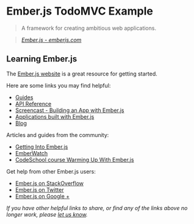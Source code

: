 # Ember.js TodoMVC Example

> A framework for creating ambitious web applications.

> _[Ember.js - emberjs.com](http://emberjs.com)_


## Learning Ember.js

The [Ember.js website](http://emberjs.com) is a great resource for getting started.

Here are some links you may find helpful:

* [Guides](http://emberjs.com/guides)
* [API Reference](http://emberjs.com/api)
* [Screencast - Building an App with Ember.js](https://www.youtube.com/watch?v=Ga99hMi7wfY)
* [Applications built with Ember.js](http://emberjs.com/ember-users)
* [Blog](http://emberjs.com/blog)

Articles and guides from the community:

* [Getting Into Ember.js](http://net.tutsplus.com/tutorials/javascript-ajax/getting-into-ember-js)
* [EmberWatch](http://emberwatch.com)
* [CodeSchool course Warming Up With Ember.js](https://www.codeschool.com/courses/warming-up-with-emberjs)

Get help from other Ember.js users:

* [Ember.js on StackOverflow](http://stackoverflow.com/questions/tagged/ember.js)
* [Ember.js on Twitter](http://twitter.com/emberjs)
* [Ember.js on Google +](https://plus.google.com/communities/106387049790387471205)

_If you have other helpful links to share, or find any of the links above no longer work, please [let us know](https://github.com/tastejs/todomvc/issues)._
